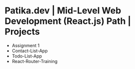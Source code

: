 # Patika.dev | Mid-Level Web Development (React.js) Path | Projects

- Assignment 1
- Contact-List-App
- Todo-List-App
- React-Router-Training
